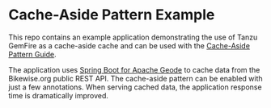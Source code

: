 <!--
Copyright 2019 - 2021 VMware, Inc.
SPDX-License-Identifier: Apache-2.0
-->

# Cache-Aside Pattern Example

This repo contains an example application demonstrating the use of Tanzu GemFire as a cache-aside cache and can be used with the [Cache-Aside Pattern Guide](https://tanzu.vmware.com/developer/data/tanzu-gemfire/guides/cache-aside-pattern-sbdg/).

The application uses [Spring Boot for Apache Geode](https://docs.spring.io/autorepo/docs/spring-boot-data-geode-build/current/reference/html5/) to cache data from the Bikewise.org public REST API. The cache-aside pattern can be enabled with just a few annotations. When serving cached data, the application response time is dramatically improved.
